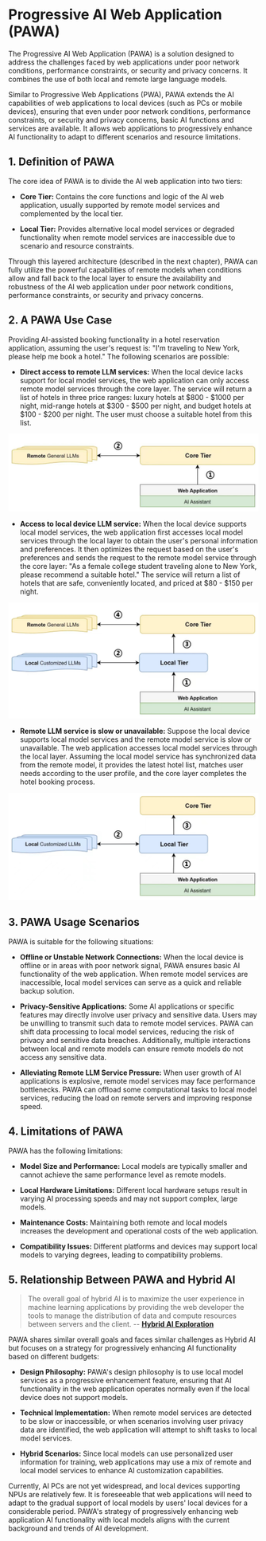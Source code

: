 # Progressive AI Web Application (PAWA)

The Progressive AI Web Application (PAWA) is a solution designed to address the challenges faced by web applications under poor network conditions, performance constraints, or security and privacy concerns. It combines the use of both local and remote large language models.

Similar to Progressive Web Applications (PWA), PAWA extends the AI capabilities of web applications to local devices (such as PCs or mobile devices), ensuring that even under poor network conditions, performance constraints, or security and privacy concerns, basic AI functions and services are available. It allows web applications to progressively enhance AI functionality to adapt to different scenarios and resource limitations.

## 1. Definition of PAWA

The core idea of PAWA is to divide the AI web application into two tiers:

- **Core Tier:** Contains the core functions and logic of the AI web application, usually supported by remote model services and complemented by the local tier.

- **Local Tier:** Provides alternative local model services or degraded functionality when remote model services are inaccessible due to scenario and resource constraints.

Through this layered architecture (described in the next chapter), PAWA can fully utilize the powerful capabilities of remote models when conditions allow and fall back to the local layer to ensure the availability and robustness of the AI web application under poor network conditions, performance constraints, or security and privacy concerns.

## 2. A PAWA Use Case

Providing AI-assisted booking functionality in a hotel reservation application, assuming the user's request is: "I'm traveling to New York, please help me book a hotel." The following scenarios are possible:

- **Direct access to remote LLM services:** When the local device lacks support for local model services, the web application can only access remote model services through the core layer. The service will return a list of hotels in three price ranges: luxury hotels at \$800 - \$1000 per night, mid-range hotels at \$300 - \$500 per night, and budget hotels at \$100 - \$200 per night. The user must choose a suitable hotel from this list.

![Architecture](./PAWA1.jpg 'Direct access to remote LLM services')

- **Access to local device LLM service:** When the local device supports local model services, the web application first accesses local model services through the local layer to obtain the user's personal information and preferences. It then optimizes the request based on the user's preferences and sends the request to the remote model service through the core layer: "As a female college student traveling alone to New York, please recommend a suitable hotel." The service will return a list of hotels that are safe, conveniently located, and priced at \$80 - \$150 per night.

![Architecture](./PAWA2.jpg 'Access to local device LLM service')

- **Remote LLM service is slow or unavailable:** Suppose the local device supports local model services and the remote model service is slow or unavailable. The web application accesses local model services through the local layer. Assuming the local model service has synchronized data from the remote model, it provides the latest hotel list, matches user needs according to the user profile, and the core layer completes the hotel booking process.

![Architecture](./PAWA3.jpg 'Remote LLM service is slow or unavailable')

## 3. PAWA Usage Scenarios

PAWA is suitable for the following situations:

- **Offline or Unstable Network Connections:** When the local device is offline or in areas with poor network signal, PAWA ensures basic AI functionality of the web application. When remote model services are inaccessible, local model services can serve as a quick and reliable backup solution.

- **Privacy-Sensitive Applications:** Some AI applications or specific features may directly involve user privacy and sensitive data. Users may be unwilling to transmit such data to remote model services. PAWA can shift data processing to local model services, reducing the risk of privacy and sensitive data breaches. Additionally, multiple interactions between local and remote models can ensure remote models do not access any sensitive data.

- **Alleviating Remote LLM Service Pressure:** When user growth of AI applications is explosive, remote model services may face performance bottlenecks. PAWA can offload some computational tasks to local model services, reducing the load on remote servers and improving response speed.

## 4. Limitations of PAWA

PAWA has the following limitations:

- **Model Size and Performance:** Local models are typically smaller and cannot achieve the same performance level as remote models.

- **Local Hardware Limitations:** Different local hardware setups result in varying AI processing speeds and may not support complex, large models.

- **Maintenance Costs:** Maintaining both remote and local models increases the development and operational costs of the web application.

- **Compatibility Issues:** Different platforms and devices may support local models to varying degrees, leading to compatibility problems.

## 5. Relationship Between PAWA and Hybrid AI

> The overall goal of hybrid AI is to maximize the user experience in machine learning applications by providing the web developer the tools to manage the distribution of data and compute resources between servers and the client. -- **[Hybrid AI Exploration](https://github.com/webmachinelearning/proposals/issues/5)**

PAWA shares similar overall goals and faces similar challenges as Hybrid AI but focuses on a strategy for progressively enhancing AI functionality based on different budgets:

- **Design Philosophy:** PAWA's design philosophy is to use local model services as a progressive enhancement feature, ensuring that AI functionality in the web application operates normally even if the local device does not support models.

- **Technical Implementation:** When remote model services are detected to be slow or inaccessible, or when scenarios involving user privacy data are identified, the web application will attempt to shift tasks to local model services.

- **Hybrid Scenarios:** Since local models can use personalized user information for training, web applications may use a mix of remote and local model services to enhance AI customization capabilities.

Currently, AI PCs are not yet widespread, and local devices supporting NPUs are relatively few. It is foreseeable that web applications will need to adapt to the gradual support of local models by users' local devices for a considerable period. PAWA's strategy of progressively enhancing web application AI functionality with local models aligns with the current background and trends of AI development.
